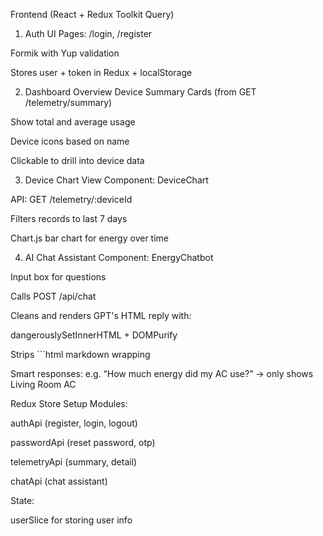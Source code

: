Frontend (React + Redux Toolkit Query)
 1. Auth UI
Pages: /login, /register

Formik with Yup validation

Stores user + token in Redux + localStorage

 2. Dashboard Overview
Device Summary Cards (from GET /telemetry/summary)

Show total and average usage

Device icons based on name

Clickable to drill into device data

 3. Device Chart View
Component: DeviceChart

API: GET /telemetry/:deviceId

Filters records to last 7 days

Chart.js bar chart for energy over time

 4. AI Chat Assistant
Component: EnergyChatbot

Input box for questions

Calls POST /api/chat

Cleans and renders GPT's HTML reply with:

dangerouslySetInnerHTML + DOMPurify

Strips ```html markdown wrapping

Smart responses: e.g.
“How much energy did my AC use?” → only shows Living Room AC

 Redux Store Setup
Modules:

authApi (register, login, logout)

passwordApi (reset password, otp)

telemetryApi (summary, detail)

chatApi (chat assistant)

State:

userSlice for storing user info